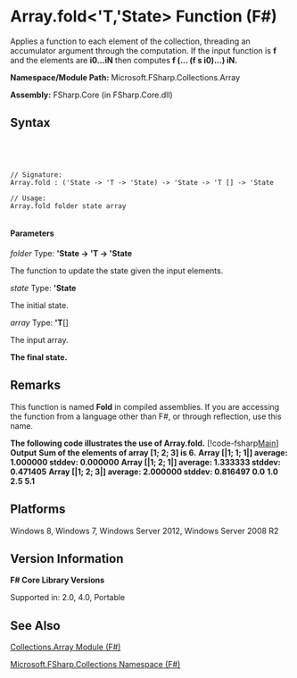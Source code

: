 # Array.fold<'T,'State> Function (F#)

Applies a function to each element of the collection, threading an accumulator argument through the computation. If the input function is **f** and the elements are **i0...iN** then computes **f (... (f s i0)...) iN.**

**Namespace/Module Path:** Microsoft.FSharp.Collections.Array

**Assembly:** FSharp.Core (in FSharp.Core.dll)


## Syntax



```




// Signature:
Array.fold : ('State -> 'T -> 'State) -> 'State -> 'T [] -> 'State

// Usage:
Array.fold folder state array


```





#### Parameters
*folder*
Type: **'State -&gt; 'T -&gt; 'State**


The function to update the state given the input elements.


*state*
Type: **'State**


The initial state.


*array*
Type: **'T**[[]](http://msdn.microsoft.com/en-us/library/def20292-9aae-4596-9275-b94e594f8493)


The input array.



**The final state.**
## Remarks
This function is named **Fold** in compiled assemblies. If you are accessing the function from a language other than F#, or through reflection, use this name.

**The following code illustrates the use of Array.fold.**
[!code-fsharp[Main](snippets/fsarrays/snippet32.fs)]
**Output**
**Sum of the elements of array [1; 2; 3] is 6.**
**Array [|1; 1; 1|] average: 1.000000 stddev: 0.000000**
**Array [|1; 2; 1|] average: 1.333333 stddev: 0.471405**
**Array [|1; 2; 3|] average: 2.000000 stddev: 0.816497**
**0.0**
**1.0**
**2.5**
**5.1**
## Platforms
Windows 8, Windows 7, Windows Server 2012, Windows Server 2008 R2


## Version Information
**F# Core Library Versions**

Supported in: 2.0, 4.0, Portable




## See Also
[Collections.Array Module &#40;F&#35;&#41;](Collections.Array-Module-%5BFSharp%5D.md)

[Microsoft.FSharp.Collections Namespace &#40;F&#35;&#41;](Microsoft.FSharp.Collections-Namespace-%5BFSharp%5D.md)

